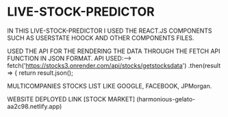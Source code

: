 # LIVE-STOCK-PREDICTOR

IN THIS LIVE-STOCK-PREDICTOR I USED THE REACT.JS COMPONENTS SUCH AS USERSTATE HOOCK AND OTHER COMPONENTS FILES.

USED THE API FOR THE RENDERING THE DATA THROUGH THE FETCH API FUNCTION IN JSON FORMAT.
API USED:-->
 fetch('https://stocks3.onrender.com/api/stocks/getstocksdata')
.then(result => {
    return result.json();

MULTICOMPANIES STOCKS LIST LIKE GOOGLE, FACEBOOK, JPMorgan.

WEBSITE DEPLOYED LINK
[STOCK MARKET] (harmonious-gelato-aa2c98.netlify.app)
